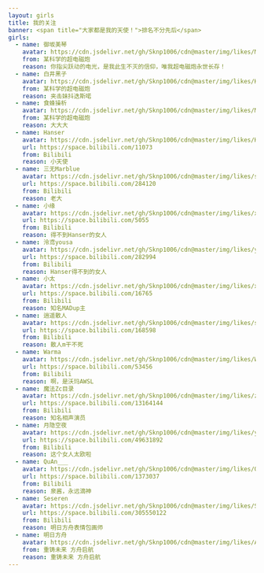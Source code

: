 ```yaml
---
layout: girls
title: 我的关注
banner: <span title="大家都是我的天使！">排名不分先后</span>
girls:
  - name: 御坂美琴
    avatar: https://cdn.jsdelivr.net/gh/Sknp1006/cdn@master/img/likes/Mikoto.jpg
    from: 某科学的超电磁炮
    reason: 你指尖跃动的电光，是我此生不灭的信仰，唯我超电磁炮永世长存！
  - name: 白井黑子
    avatar: https://cdn.jsdelivr.net/gh/Sknp1006/cdn@master/img/likes/Kuroko.jpg
    from: 某科学的超电磁炮
    reason: 夹击妹抖迭斯喏
  - name: 食蜂操析
    avatar: https://cdn.jsdelivr.net/gh/Sknp1006/cdn@master/img/likes/Misaki.jpg
    from: 某科学的超电磁炮
    reason: 大大大
  - name: Hanser
    avatar: https://cdn.jsdelivr.net/gh/Sknp1006/cdn@master/img/likes/Hanser.jpg
    url: https://space.bilibili.com/11073
    from: Bilibili
    reason: 小天使
  - name: 三无Marblue
    avatar: https://cdn.jsdelivr.net/gh/Sknp1006/cdn@master/img/likes/sanwu.jpg
    url: https://space.bilibili.com/284120
    from: Bilibili
    reason: 老大
  - name: 小缘
    avatar: https://cdn.jsdelivr.net/gh/Sknp1006/cdn@master/img/likes/xiaoyuan.gif
    url: https://space.bilibili.com/5055
    from: Bilibili
    reason: 得不到Hanser的女人
  - name: 泠鸢yousa
    avatar: https://cdn.jsdelivr.net/gh/Sknp1006/cdn@master/img/likes/yousa.jpg
    url: https://space.bilibili.com/282994
    from: Bilibili
    reason: Hanser得不到的女人
  - name: 小太
    avatar: https://cdn.jsdelivr.net/gh/Sknp1006/cdn@master/img/likes/xiaotai.jpg
    url: https://space.bilibili.com/16765
    from: Bilibili
    reason: 知名MADup主
  - name: 逍遥散人
    avatar: https://cdn.jsdelivr.net/gh/Sknp1006/cdn@master/img/likes/sanren.jpg
    url: https://space.bilibili.com/168598
    from: Bilibili
    reason: 散人m干不死
  - name: Warma
    avatar: https://cdn.jsdelivr.net/gh/Sknp1006/cdn@master/img/likes/Warma.jpg
    url: https://space.bilibili.com/53456
    from: Bilibili
    reason: 啊，是沃玛AWSL
  - name: 魔法Zc目录
    avatar: https://cdn.jsdelivr.net/gh/Sknp1006/cdn@master/img/likes/zc.jpg
    url: https://space.bilibili.com/13164144
    from: Bilibili
    reason: 知名相声演员
  - name: 月隐空夜
    avatar: https://cdn.jsdelivr.net/gh/Sknp1006/cdn@master/img/likes/yyky.jpg
    url: https://space.bilibili.com/49631892
    from: Bilibili
    reason: 这个女人太欧啦
  - name: QuAn___
    avatar: https://cdn.jsdelivr.net/gh/Sknp1006/cdn@master/img/likes/QuAn___.jpg
    url: https://space.bilibili.com/1373037
    from: Bilibili
    reason: 泉酱，永远滴神
  - name: Seseren
    avatar: https://cdn.jsdelivr.net/gh/Sknp1006/cdn@master/img/likes/Seseren.jpg
    url: https://space.bilibili.com/305550122
    from: Bilibili
    reason: 明日方舟表情包画师
  - name: 明日方舟
    avatar: https://cdn.jsdelivr.net/gh/Sknp1006/cdn@master/img/likes/Arknights.jpg
    from: 重铸未来 方舟启航
    reason: 重铸未来 方舟启航
---
```



